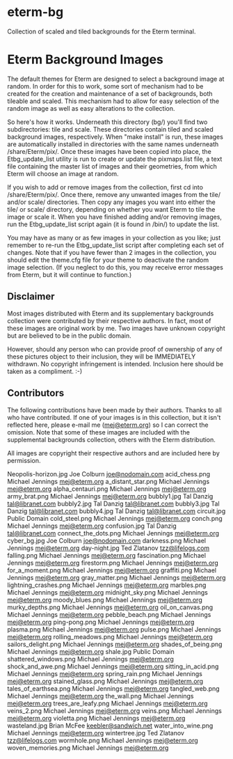 # eterm-bg
Collection of scaled and tiled backgrounds for the Eterm terminal.

Eterm Background Images
=======================

The default themes for Eterm are designed to select a background image
at random.  In order for this to work, some sort of mechanism had to
be created for the creation and maintenance of a set of backgrounds,
both tileable and scaled.  This mechanism had to allow for easy
selection of the random image as well as easy alterations to the
collection.

So here's how it works.  Underneath this directory (bg/) you'll find
two subdirectories:  tile and scale.  These directories contain tiled
and scaled background images, respectively.  When "make install" is
run, these images are automatically installed in directories with the
same names underneath <prefix>/share/Eterm/pix/.  Once these images
have been copied into place, the Etbg_update_list utility is run to
create or update the pixmaps.list file, a text file containing the
master list of images and their geometries, from which Eterm will
choose an image at random.

If you wish to add or remove images from the collection, first cd into
<prefix>/share/Eterm/pix/.  Once there, remove any unwanted images
from the tile/ and/or scale/ directories.  Then copy any images you
want into either the tile/ or scale/ directory, depending on whether
you want Eterm to tile the image or scale it.  When you have finished
adding and/or removing images, run the Etbg_update_list script again
(it is found in <prefix>/bin/) to update the list.

You may have as many or as few images in your collection as you like;
just remember to re-run the Etbg_update_list script after completing
each set of changes.  Note that if you have fewer than 2 images in the
collection, you should edit the theme.cfg file for your theme to
deactivate the random image selection.  (If you neglect to do this,
you may receive error messages from Eterm, but it will continue to
function.)


Disclaimer
----------

Most images distributed with Eterm and its supplementary backgrounds
collection were contributed by their respective authors.  In fact,
most of these images are original work by me.  Two images have unknown
copyright but are believed to be in the public domain.

However, should any person who can provide proof of ownership of any
of these pictures object to their inclusion, they will be IMMEDIATELY
withdrawn.  No copyright infringement is intended.  Inclusion here
should be taken as a compliment. :-)


Contributors
------------

The following contributions have been made by their authors.  Thanks
to all who have contributed.  If one of your images is in this
collection, but it isn't reflected here, please e-mail me
(mej@eterm.org) so I can correct the omission.  Note that some of
these images are included with the supplemental backgrounds
collection, others with the Eterm distribution.

All images are copyright their respective authors and are included
here by permission.

Neopolis-horizon.jpg            Joe Colburn <joe@nodomain.com>
acid_chess.png                  Michael Jennings <mej@eterm.org>
a_distant_star.png              Michael Jennings <mej@eterm.org>
alpha_centauri.png              Michael Jennings <mej@eterm.org>
army_brat.png                   Michael Jennings <mej@eterm.org>
bubbly1.jpg                     Tal Danzig <tal@libranet.com>
bubbly2.jpg                     Tal Danzig <tal@libranet.com>
bubbly3.jpg                     Tal Danzig <tal@libranet.com>
bubbly4.jpg                     Tal Danzig <tal@libranet.com>
circuit.jpg                     Public Domain
cold_steel.png                  Michael Jennings <mej@eterm.org>
conch.png                       Michael Jennings <mej@eterm.org>
confusion.jpg                   Tal Danzig <tal@libranet.com>
connect_the_dots.png            Michael Jennings <mej@eterm.org>
cyber_bg.jpg                    Joe Colburn <joe@nodomain.com>
darkness.png                    Michael Jennings <mej@eterm.org>
day-night.jpg                   Ted Zlatanov <tzz@lifelogs.com>
falling.png                     Michael Jennings <mej@eterm.org>
fascination.png                 Michael Jennings <mej@eterm.org>
firestorm.png                   Michael Jennings <mej@eterm.org>
for_a_moment.png                Michael Jennings <mej@eterm.org>
graffiti.png                    Michael Jennings <mej@eterm.org>
gray_matter.png                 Michael Jennings <mej@eterm.org>
lightning_crashes.png           Michael Jennings <mej@eterm.org>
marbles.png                     Michael Jennings <mej@eterm.org>
midnight_sky.png                Michael Jennings <mej@eterm.org>
moody_blues.png                 Michael Jennings <mej@eterm.org>
murky_depths.png                Michael Jennings <mej@eterm.org>
oil_on_canvas.png               Michael Jennings <mej@eterm.org>
pebble_beach.png                Michael Jennings <mej@eterm.org>
ping-pong.png                   Michael Jennings <mej@eterm.org>
plasma.png                      Michael Jennings <mej@eterm.org>
pulse.png                       Michael Jennings <mej@eterm.org>
rolling_meadows.png             Michael Jennings <mej@eterm.org>
sailors_delight.png             Michael Jennings <mej@eterm.org>
shades_of_being.png             Michael Jennings <mej@eterm.org>
shale.jpg                       Public Domain
shattered_windows.png           Michael Jennings <mej@eterm.org>
shock_and_awe.png               Michael Jennings <mej@eterm.org>
sitting_in_acid.png             Michael Jennings <mej@eterm.org>
spring_rain.png                 Michael Jennings <mej@eterm.org>
stained_glass.png               Michael Jennings <mej@eterm.org>
tales_of_earthsea.png           Michael Jennings <mej@eterm.org>
tangled_web.png                 Michael Jennings <mej@eterm.org>
the_wall.png                    Michael Jennings <mej@eterm.org>
trees_are_leafy.png             Michael Jennings <mej@eterm.org>
veins_2.png                     Michael Jennings <mej@eterm.org>
veins.png                       Michael Jennings <mej@eterm.org>
violetta.png                    Michael Jennings <mej@eterm.org>
wasteland.jpg                   Brian McFee <keebler@sandwich.net>
water_into_wine.png             Michael Jennings <mej@eterm.org>
wintertree.jpg                  Ted Zlatanov <tzz@lifelogs.com>
wormhole.png                    Michael Jennings <mej@eterm.org>
woven_memories.png              Michael Jennings <mej@eterm.org>
